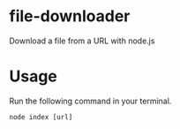 # file-downloader
Download a file from a URL with node.js

# Usage

Run the following command in your terminal.

```
node index [url]
```
